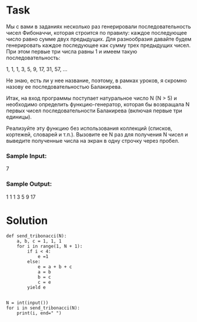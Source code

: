 # Task

Мы с вами в заданиях несколько раз генерировали последовательность чисел Фибоначчи, которая строится по правилу: каждое последующее число равно сумме двух предыдущих. Для разнообразия давайте будем генерировать каждое последующее как сумму трех предыдущих чисел. При этом первые три числа равны 1 и имеем такую последовательность:

1, 1, 1, 3, 5, 9, 17, 31, 57, ...  

Не знаю, есть ли у нее название, поэтому, в рамках уроков, я скромно назову ее последовательностью Балакирева. 

Итак, на вход программы поступает натуральное число N (N > 5) и необходимо определить функцию-генератор, которая бы возвращала N первых чисел последовательности Балакирева (включая первые три единицы).

Реализуйте эту функцию без использования коллекций (списков, кортежей, словарей и т.п.). Вызовите ее N раз для получения N чисел и выведите полученные числа на экран в одну строчку через пробел.

### Sample Input:

7

### Sample Output:

1 1 1 3 5 9 17

# Solution
```
def send_tribonacci(N):
    a, b, c = 1, 1, 1
    for i in range(1, N + 1):
        if i < 4:
            e =1
        else:
            e = a + b + c
            a = b
            b = c
            c = e
        yield e


N = int(input())
for i in send_tribonacci(N):
    print(i, end=" ")

```